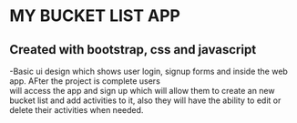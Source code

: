 MY BUCKET LIST APP
=====================
Created with bootstrap, css and javascript
------------------------------------------
-Basic ui design which shows user login, signup forms and inside the web app. AFter the project is complete users<br>
will access the app and sign up which will allow them to create an new bucket list and add activities to it, also they will have the ability 
to edit or delete their activities when needed.
